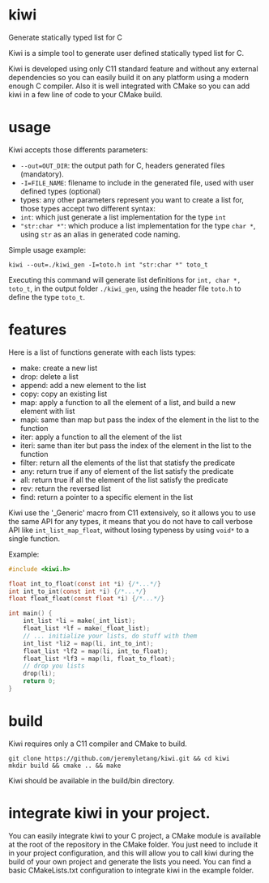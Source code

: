 # kiwi
Generate statically typed list for C

Kiwi is a simple tool to generate user defined statically typed list for C.

Kiwi is developed using only C11 standard feature and without any external dependencies so you can easily build it on any platform using a modern enough C compiler.
Also it is well integrated with CMake so you can add kiwi in a few line of code to your CMake build.

# usage
Kiwi accepts those differents parameters:
* `--out=OUT_DIR`: the output path for C, headers generated files (mandatory).
* `-I=FILE_NAME`: filename to include in the generated file, used with user defined types (optional)
* types: any other parameters represent you want to create a list for, those types accept two different syntax:
 * `int`: which just generate a list implementation for the type `int`
 * `"str:char *"`: which produce a list implementation for the type `char *`, using `str` as an alias in generated code naming.

Simple usage example:
```Shell
kiwi --out=./kiwi_gen -I=toto.h int "str:char *" toto_t
```
Executing this command will generate list definitions for `int, char *, toto_t`, in the output folder `./kiwi_gen`, using the header file `toto.h` to define the type `toto_t`.

# features
Here is a list of functions generate with each lists types:
* make: create a new list
* drop: delete a list
* append: add a new element to the list
* copy: copy an existing list
* map: apply a function to all the element of a list, and build a new element with list
* mapi: same than map but pass the index of the element in the list to the function
* iter: apply a function to all the element of the list
* iteri: same than iter but pass the index of the element in the list to the function
* filter: return all the elements of the list that statisfy the predicate
* any: return true if any of element of the list satisfy the predicate
* all: return true if all the element of the list satisfy the predicate
* rev: return the reversed list
* find: return a pointer to a specific element in the list

Kiwi use the '_Generic' macro from C11 extensively, so it allows you to use the same API for any types, it means that you do not have to call verbose API like `int_list_map_float`, without losing typeness by using `void*` to a single function.

Example:

```C
#include <kiwi.h>

float int_to_float(const int *i) {/*...*/}
int int_to_int(const int *i) {/*...*/}
float float_float(const float *i) {/*...*/}

int main() {
    int_list *li = make(_int_list);
    float_list *lf = make(_float_list);
    // ... initialize your lists, do stuff with them
    int_list *li2 = map(li, int_to_int);
    float_list *lf2 = map(li, int_to_float);
    float_list *lf3 = map(li, float_to_float);
    // drop you lists
    drop(li);
    return 0;
}
```

# build
Kiwi requires only a C11 compiler and CMake to build.
```Shell
git clone https://github.com/jeremyletang/kiwi.git && cd kiwi
mkdir build && cmake .. && make
```
Kiwi should be available in the build/bin directory.

# integrate kiwi in your project.
You can easily integrate kiwi to your C project, a CMake module is available at the root of the repository in the CMake folder.
You just need to include it in your project configuration, and this will allow you to call kiwi during the build of your own project and generate the lists you need.
You can find a basic CMakeLists.txt configuration to integrate kiwi in the example folder.
